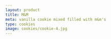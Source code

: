 ```yaml
---
layout: product
title: M&M 
meta: vanilla cookie mixed filled with m&m's
type: cookies
image: cookies/cookie-4.jpg
---
```


